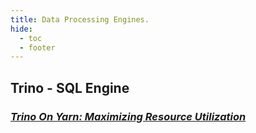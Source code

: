 ```yaml
---
title: Data Processing Engines.
hide:
  - toc
  - footer
---
```



## Trino - SQL Engine
### [_Trino On Yarn: Maximizing Resource Utilization_](https://www.dataopensource.com/Data-Engines/Trino_on_Yarn)
